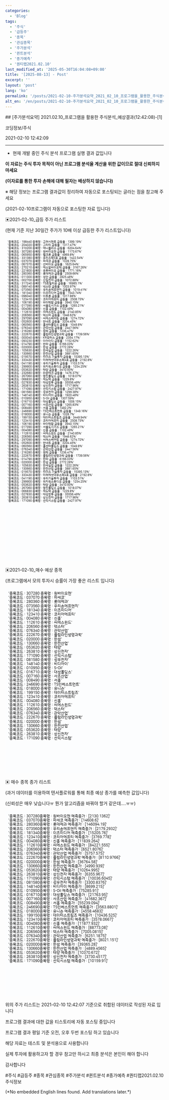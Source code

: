 ```yaml
---
categories:
  - 'Blog'
tags:
  - '주식'
  - '급등주'
  - '종목'
  - '관심종목'
  - '주가분석'
  - '퀸트분석'
  - '종가예측'
  - '퀀티랩2021.02.10'
last_modified_at: '2025-05-30T16:04:08+09:00'
title: '[2025-08-13] - Post'
excerpt: ''
layout: 'post'
lang: 'ko'
permalink: '/posts/2021-02-10-주가분석요약_2021_02_10_프로그램을_활용한_주식분석_예상결과_12_42_08_1/'
alt_en: '/en/posts/2021-02-10-주가분석요약_2021_02_10_프로그램을_활용한_주식분석_예상결과_12_42_08_1/'
---
```


<div class="lang-panel lang-ko" lang="ko">
## [주가분석요약] 2021.02.10_프로그램을 활용한 주식분석_예상결과(12:42:08)-[1]

코딩정보/주식

2021-02-10 12:42:09

* * *

* 현재 개발 중인 주식 분석 프로그램 실행 결과 값입니다

**이 자료는 주식 투자 목적이 아닌 프로그램 분석율 계산을 위한 값이므로 절대 신뢰하지 마세요**

**(이자료를 통한 투자 손해에 대해 필자는 배상하지 않습니다)**

※ 해당 정보는 프로그램 결과값이 정리하여 자동으로 포스팅되는 글라는 점을 참고해 주세요

(2021-02-10프로그램이 자동으로 포스팅한 자료 입니다)

▣2021-02-10_급등 주가 리스트

(현재 기준 지난 30일간 주가가 10배 이상 급등한 주가 리스트입니다)

![](/assets/images/주가분석요약_2021_02_10_프로그램을_활용한_주식분석_예상결과_12_42_08_1/skyloket_list.png)

▣2021-02-10_매수 예상 종목

(프로그램에서 모의 투자시 승률이 가장 좋은 리스트 입니다)

![](/assets/images/주가분석요약_2021_02_10_프로그램을_활용한_주식분석_예상결과_12_42_08_1/buy_list.png)

▣ 매수 종목 종가 리스트

(과거 데이터를 이용하여 텐서플로워를 통해 최종 예상 종가를 예측한 값입니다)

(신뢰성은 매우 낮습니다ㅠ 뭔가 알고리즘을 바꿔야 할거 같은데....ㅠㅠ)

![](/assets/images/주가분석요약_2021_02_10_프로그램을_활용한_주식분석_예상결과_12_42_08_1/stockclose_list.png)

위의 주가 리스트는 2021-02-10 12:42:07 기준으로 취합된 데이터로 작성된 자료 입니다

프로그램 결과에 대한 값을 티스토리에 자동 포스팅 중입니다

프로그램 결과 평일 기준 오전, 오후 두번 포스팅 하고 있습니다

해당 자료는 테스트 및 분석용으로 사용합니다

실제 투자에 활용하고자 할 경우 참고만 하시고 최종 분석은 본인이 해야 합니다

감사합니다

  

#주식 #급등주 #종목 #관심종목 #주가분석 #퀸트분석 #종가예측 #퀀티랩2021.02.10 주식정보


</div>
<div class="lang-panel lang-en" lang="en">
(*No embedded English lines found. Add translations later.*)

</div>
